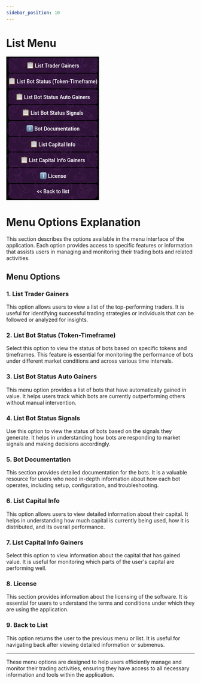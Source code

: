```yaml
---
sidebar_position: 10
---
```


# List Menu

![List Menu Options](img/List-Menu.png)

# Menu Options Explanation

This section describes the options available in the menu interface of the application. Each option provides access to specific features or information that assists users in managing and monitoring their trading bots and related activities.

## Menu Options

### 1. **List Trader Gainers**

This option allows users to view a list of the top-performing traders. It is useful for identifying successful trading strategies or individuals that can be followed or analyzed for insights.

### 2. **List Bot Status (Token-Timeframe)**

Select this option to view the status of bots based on specific tokens and timeframes. This feature is essential for monitoring the performance of bots under different market conditions and across various time intervals.

### 3. **List Bot Status Auto Gainers**

This menu option provides a list of bots that have automatically gained in value. It helps users track which bots are currently outperforming others without manual intervention.

### 4. **List Bot Status Signals**

Use this option to view the status of bots based on the signals they generate. It helps in understanding how bots are responding to market signals and making decisions accordingly.

### 5. **Bot Documentation**

This section provides detailed documentation for the bots. It is a valuable resource for users who need in-depth information about how each bot operates, including setup, configuration, and troubleshooting.

### 6. **List Capital Info**

This option allows users to view detailed information about their capital. It helps in understanding how much capital is currently being used, how it is distributed, and its overall performance.

### 7. **List Capital Info Gainers**

Select this option to view information about the capital that has gained value. It is useful for monitoring which parts of the user's capital are performing well.

### 8. **License**

This section provides information about the licensing of the software. It is essential for users to understand the terms and conditions under which they are using the application.

### 9. **Back to List**

This option returns the user to the previous menu or list. It is useful for navigating back after viewing detailed information or submenus.

---

These menu options are designed to help users efficiently manage and monitor their trading activities, ensuring they have access to all necessary information and tools within the application.
